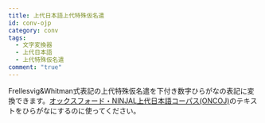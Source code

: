 ```yaml
---
title: 上代日本語上代特殊仮名遣
id: conv-ojp
category: conv
tags:
  - 文字変換器
  - 上代日本語
  - 上代特殊仮名遣
comment: "true"
---
```


<HLConverter src="/conv/ojp_regex.tsv" />

Frellesvig&Whitman式表記の上代特殊仮名遣を下付き数字ひらがなの表記に変換できます。[オックスフォード・NINJAL上代日本語コーパス(ONCOJ)](https://oncoj.ninjal.ac.jp/)のテキストをひらがなにするのに使ってください。

<!--
tsvの書き方によっては計算が終わらずにページが固まることがあるから注意！
たとえば ki→ki₁ という変換は
ki→ki₁→ki₁₁→ki₁₁₁→ki₁₁₁₁→...
と無限に繰り返されることになるからマズイ。参考までに↓
https://github.com/hulinguistics/huling/wiki/%E3%80%90%E6%96%87%E5%AD%97%E5%A4%89%E6%8F%9B%E5%99%A8%E3%80%91%E3%81%A4%E3%81%8F%E3%82%8A%E3%81%8B%E3%81%9F#%E5%A4%89%E6%8F%9B%E3%81%AE%E3%81%97%E3%81%8F%E3%81%BF
-->
